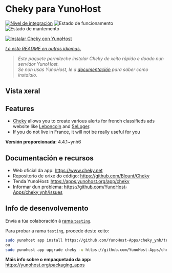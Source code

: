 <!--
NOTA: Este README foi creado automáticamente por <https://github.com/YunoHost/apps/tree/master/tools/readme_generator>
NON debe editarse manualmente.
-->

# Cheky para YunoHost

[![Nivel de integración](https://dash.yunohost.org/integration/cheky.svg)](https://dash.yunohost.org/appci/app/cheky) ![Estado de funcionamento](https://ci-apps.yunohost.org/ci/badges/cheky.status.svg) ![Estado de mantemento](https://ci-apps.yunohost.org/ci/badges/cheky.maintain.svg)

[![Instalar Cheky con YunoHost](https://install-app.yunohost.org/install-with-yunohost.svg)](https://install-app.yunohost.org/?app=cheky)

*[Le este README en outros idiomas.](./ALL_README.md)*

> *Este paquete permíteche instalar Cheky de xeito rápido e doado nun servidor YunoHost.*  
> *Se non usas YunoHost, le a [documentación](https://yunohost.org/install) para saber como instalalo.*

## Vista xeral

## Features

* [Cheky](https://www.cheky.net) allows you to create various alerts for french classifieds ads website like [Leboncoin](http://leboncoin.fr/) and [SeLoger](http://www.seloger.com/).
* If you do not live in France, it will not be really useful for you


**Versión proporcionada:** 4.4.1~ynh6
## Documentación e recursos

- Web oficial da app: <https://www.cheky.net>
- Repositorio de orixe do código: <https://github.com/Blount/Cheky>
- Tenda YunoHost: <https://apps.yunohost.org/app/cheky>
- Informar dun problema: <https://github.com/YunoHost-Apps/cheky_ynh/issues>

## Info de desenvolvemento

Envía a túa colaboración á [rama `testing`](https://github.com/YunoHost-Apps/cheky_ynh/tree/testing).

Para probar a rama `testing`, procede deste xeito:

```bash
sudo yunohost app install https://github.com/YunoHost-Apps/cheky_ynh/tree/testing --debug
ou
sudo yunohost app upgrade cheky -u https://github.com/YunoHost-Apps/cheky_ynh/tree/testing --debug
```

**Máis info sobre o empaquetado da app:** <https://yunohost.org/packaging_apps>
